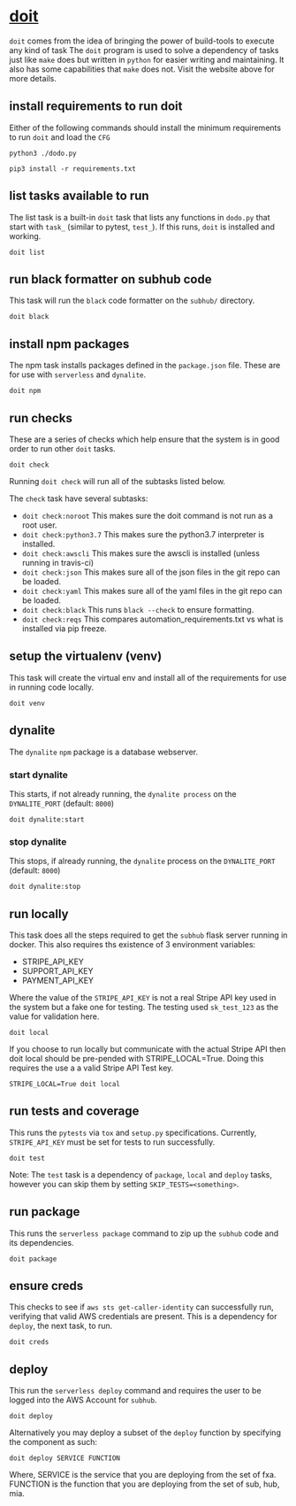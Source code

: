 # [doit](http://pydoit.org/)

`doit` comes from the idea of bringing the power of build-tools to execute any kind of task
The `doit` program is used to solve a dependency of tasks just like `make` does but written in `python` for easier writing and maintaining.  It also has some capabilities that `make` does not.  Visit the website above for more details.

## install requirements to run doit
Either of the following commands should install the minimum requirements to run `doit` and load the `CFG`

```
python3 ./dodo.py

```
```
pip3 install -r requirements.txt
```

## list tasks available to run

The list task is a built-in `doit` task that lists any functions in `dodo.py` that start with `task_` (similar to pytest, `test_`).  If this runs, `doit` is installed and working.

```
doit list
```

## run black formatter on subhub code

This task will run the `black` code formatter on the `subhub/` directory.

```
doit black
```

## install npm packages

The npm task installs packages defined in the `package.json` file.  These are for use with `serverless` and `dynalite`.

```
doit npm
```

## run checks

These are a series of checks which help ensure that the system is in good order to run other `doit` tasks.
```
doit check
```
Running `doit check` will run all of the subtasks listed below.

The `check` task have several subtasks:

- `doit check:noroot` This makes sure the doit command is not run as a root user.
- `doit check:python3.7` This makes sure the python3.7 interpreter is installed.
- `doit check:awscli` This makes sure the awscli is installed (unless running in travis-ci)
- `doit check:json` This makes sure all of the json files in the git repo can be loaded.
- `doit check:yaml` This makes sure all of the yaml files in the git repo can be loaded.
- `doit check:black` This runs `black --check` to ensure formatting.
- `doit check:reqs` This compares automation_requirements.txt vs what is installed via pip freeze.

## setup the virtualenv (venv)

This task will create the virtual env and install all of the requirements for use in running code locally.

```
doit venv
```

## dynalite

The `dynalite` `npm` package is a database webserver.

### start dynalite

This starts, if not already running, the `dynalite process` on the `DYNALITE_PORT` (default: `8000`)

```
doit dynalite:start
```

### stop dynalite

This stops, if already running,  the `dynalite` process on the `DYNALITE_PORT` (default: `8000`)
```
doit dynalite:stop
```

## run locally

This task does all the steps required to get the `subhub` flask server running in docker.  This also requires ths
existence of 3 environment variables:

* STRIPE_API_KEY
* SUPPORT_API_KEY
* PAYMENT_API_KEY

Where the value of the `STRIPE_API_KEY` is not a real Stripe API key used in the system but a fake one for testing.  The
testing used `sk_test_123` as the value for validation here.
```
doit local
```

If you choose to run locally but communicate with the actual Stripe API then doit local should be pre-pended with STRIPE_LOCAL=True.
Doing this requires the use a a valid Stripe API Test key.
```
STRIPE_LOCAL=True doit local
```

## run tests and coverage

This runs the `pytests` via `tox` and `setup.py` specifications.  Currently, `STRIPE_API_KEY` must be set for tests to run successfully.

```
doit test
```
Note: The `test` task is a dependency of `package`, `local` and `deploy` tasks, however you can skip them by setting `SKIP_TESTS=<something>`.

## run package

This runs the `serverless package` command to zip up the `subhub` code and its dependencies.

```
doit package
```

## ensure creds

This checks to see if `aws sts get-caller-identity` can successfully run, verifying that valid AWS credentials are present.  This is a dependency for `deploy`, the next task, to run.

```
doit creds
```

## deploy

This run the `serverless deploy` command and requires the user to be logged into the AWS Account for `subhub`.

```
doit deploy
```

Alternatively you may deploy a subset of the `deploy` function by specifying the component as such:

```
doit deploy SERVICE FUNCTION
```

Where,
    SERVICE is the service that you are deploying from the set of fxa.
    FUNCTION is the function that you are deploying from the set of sub, hub, mia.
